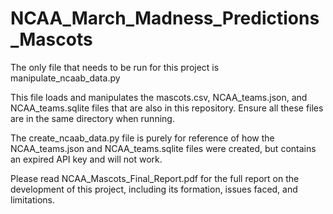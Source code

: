 # NCAA_March_Madness_Predictions_Mascots
The only file that needs to be run for this project is manipulate_ncaab_data.py

This file loads and manipulates the mascots.csv, NCAA_teams.json, and NCAA_teams.sqlite files that are also in this repository. Ensure all these files are in the same directory when running. 

The create_ncaab_data.py file is purely for reference of how the NCAA_teams.json and NCAA_teams.sqlite files were created, but contains an expired API key and will not work. 

Please read NCAA_Mascots_Final_Report.pdf for the full report on the development of this project, including its formation, issues faced, and limitations.

